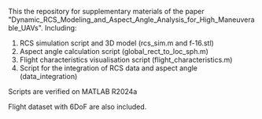 This the repository for supplementary materials of the paper "Dynamic_RCS_Modeling_and_Aspect_Angle_Analysis_for_High_Maneuverable_UAVs". 
Including:
1. RCS simulation script and 3D model (rcs_sim.m and f-16.stl)
2. Aspect angle calculation script (global_rect_to_loc_sph.m)
3. Flight characteristics visualisation script (flight_characteristics.m)
4. Script for the integration of RCS data and aspect angle (data_integration)

Scripts are verified on MATLAB R2024a

Flight dataset with 6DoF are also included.
